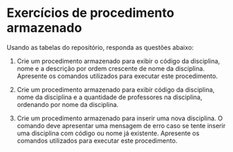 # Exercícios de procedimento armazenado

Usando as tabelas do repositório, responda as questões abaixo: 

1. Crie um procedimento armazenado para exibir o código da disciplina, nome e a descrição  por ordem crescente de nome  da disciplina. Apresente os comandos
utilizados para executar este procedimento.

2. Crie um procedimento armazenado para exibir código da disciplina, nome da disciplina e a quantidade
de professores na disciplina, ordenando por nome da disciplina. 

3. Crie um procedimento armazenado para inserir uma nova disciplina. O comando deve
apresentar uma mensagem de erro caso se tente inserir uma disciplina com código ou nome já
existente. Apresente os comandos utilizados para executar este procedimento.
